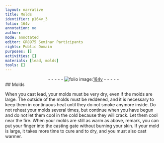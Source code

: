 ```yaml
---
layout: narrative
title: Molds
identifier: p164v_3
folio: 164v
annotation: no
author:
mode: annotated
editor: GR8975 Seminar Participants
rights: Public Domain
purposes: []
activities: []
materials: [lead, molds]
tools: []
---
```


 <div class="folio" align="center">- - - - - <a href="http://gallica.bnf.fr/ark:/12148/btv1b10500001g/f334.item" target="_blank"><img src="https://cu-mkp.github.io/GR8975-edition/assets/photo-icon.png" alt="folio image: " style="display:inline-block; margin-bottom:-3px;"/>164v</a> - - - - - </div> 
## Molds

 
When you cast <span class="material">lead</span>, your <span class="material">molds</span> must be very dry, even if the molds are large. The outside of the molds must be reddened, and it is necessary to keep them in continuous heat until they do not smoke anymore inside. Do not reheat your molds several times, but continue when you have begun and do not let them cool in the cold because they will crack. Let them cool near the fire. When your molds are still as warm as above, remark, you can put your finger into the casting gate without burning your skin. If your mold is large, it takes more time to cure and to dry, and you must also cast warmer.
 